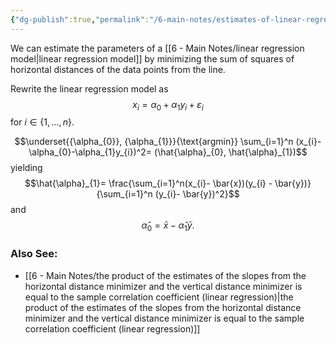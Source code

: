 ```yaml
---
{"dg-publish":true,"permalink":"/6-main-notes/estimates-of-linear-regression-parameters-by-minimizing-the-sum-of-squares-of-horizontal-distances/","tags":["regression","info"]}
---
```


We can estimate the parameters of a [[6 - Main Notes/linear regression model\|linear regression model]] by minimizing the sum of squares of horizontal distances of the data points from the line. 

Rewrite the linear regression model as
$$x_{i}=\alpha_{0}+\alpha_{1}y_{i} + \varepsilon_{i}$$
for $i \in \{ 1,\dots,n \}$.

$$\underset{{\alpha_{0}}, {\alpha_{1}}}{\text{argmin}} \sum_{i=1}^n (x_{i}-\alpha_{0}-\alpha_{1}y_{i})^2= (\hat{\alpha}_{0}, \hat{\alpha}_{1})$$
yielding
$$\hat{\alpha}_{1}= \frac{\sum_{i=1}^n(x_{i}- \bar{x})(y_{i} - \bar{y})}{\sum_{i=1}^n (y_{i}- \bar{y})^2}$$
and
$$\hat{\alpha}_{0}= \bar{x}-\hat{\alpha}_{1}\bar{y}.$$
### Also See:
+ [[6 - Main Notes/the product of the estimates of the slopes from the horizontal distance minimizer and the vertical distance minimizer is equal to the sample correlation coefficient (linear regression)\|the product of the estimates of the slopes from the horizontal distance minimizer and the vertical distance minimizer is equal to the sample correlation coefficient (linear regression)]]